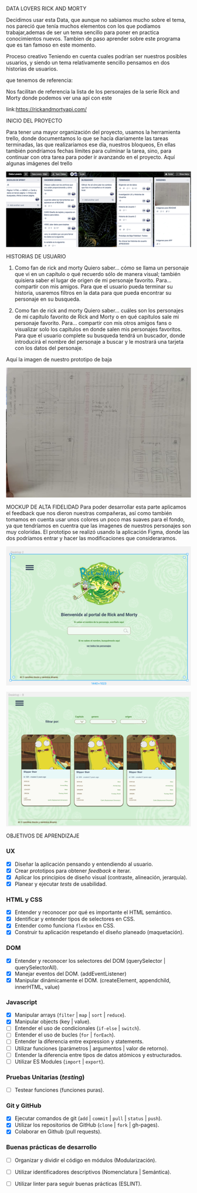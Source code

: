 

DATA LOVERS RICK AND MORTY

Decidimos usar esta Data, que aunque no sabiamos mucho sobre el tema, nos pareció que tenía muchos elementos con los que podíamos trabajar,ademas de ser un tema sencillo para poner en practica conocimientos nuevos.
Tambien de paso aprender sobre este programa que es tan famoso en este momento. 

Proceso creativo
Teniendo en cuenta cuales podrían ser nuestros posibles usuarios, y siendo un tema relativamente sencillo pensamos en dos historias de usuarios.


que tenemos de referencia:

Nos facilitan de referencia la lista de los personajes de la serie Rick and Morty donde podemos ver una api con este 


link:https://rickandmortyapi.com/


INICIO DEL PROYECTO

Para tener una mayor organización del proyecto, usamos la herramienta trello, donde documentamos lo que se hacía diariamente las tareas terminadas, las que realizariamos ese día, nuestros bloqueos, En ellas también pondríamos fechas límites para culminar la tarea, sino, para continuar con otra tarea para poder ir avanzando en el proyecto.
Aquí algunas imágenes del trello


![Trello](https://github.com/rinconcitog/CDMX009-Data-Lovers/blob/master/src/images/imagen_trello.png)        

HISTORIAS DE USUARIO

1. Como fan de rick and morty
Quiero saber... cómo se llama un personaje que vi en un capítulo o qué recuerdo sólo de manera visual; también quisiera saber el lugar de origen de mi personaje favorito.
Para... compartir con mis amigos.
Para que el usuario pueda terminar su historia, usaremos filtros en la data para que pueda encontrar su personaje en su busqueda.


2.  Como fan de rick and morty
Quiero saber... cuáles son los personajes de mi capítulo favorito de Rick and Morty o en qué capítulos sale mi personaje favorito.
Para... compartir con mis otros amigos fans o visualizar solo los capitulos en donde salen mis personajes favoritos.
Para que el usuario complete su busqueda tendrá un buscador, donde introducirá el nombre del personaje a buscar y le mostrará una tarjeta con los datos del personaje.

Aquí la imagen de nuestro prototipo de baja

![Prototipo](https://github.com/rinconcitog/CDMX009-Data-Lovers/blob/master/src/images/prototipo.png)

MOCKUP DE ALTA FIDELIDAD
Para poder desarrollar esta parte aplicamos el feedback que nos dieron  nuestras compañeras, así como también tomamos en cuenta usar unos colores un poco mas suaves para el fondo, ya que tendríamos en cuentra que las imagenes de nuestros personajes son muy coloridas. El prototipo se realizó usando la aplicación Figma, donde las dos podríamos entrar y hacer las modificaciones que consideraramos.

![Figma1](https://github.com/rinconcitog/CDMX009-Data-Lovers/blob/master/src/images/figma_1.png)

![Figma2](https://github.com/rinconcitog/CDMX009-Data-Lovers/blob/master/src/images/figma_2.png)
        





 OBJETIVOS DE APRENDIZAJE

### UX

- [x] Diseñar la aplicación pensando y entendiendo al usuario.
- [x] Crear prototipos para obtener _feedback_ e iterar.
- [x] Aplicar los principios de diseño visual (contraste, alineación, jerarquía).
- [x] Planear y ejecutar _tests_ de usabilidad.

### HTML y CSS

- [x] Entender y reconocer por qué es importante el HTML semántico.
- [x] Identificar y entender tipos de selectores en CSS.
- [x] Entender como funciona `flexbox` en CSS.
- [x] Construir tu aplicación respetando el diseño planeado (maquetación).

### DOM

- [x] Entender y reconocer los selectores del DOM (querySelector | querySelectorAll).
- [x] Manejar eventos del DOM. (addEventListener)
- [x] Manipular dinámicamente el DOM. (createElement, appendchild, innerHTML, value)

### Javascript

- [x] Manipular arrays (`filter` | `map` | `sort` | `reduce`).
- [x] Manipular objects (key | value).
- [ ] Entender el uso de condicionales (`if-else` | `switch`).
- [ ] Entender el uso de bucles (`for` | `forEach`).
- [ ] Entender la diferencia entre expression y statements.
- [ ] Utilizar funciones (parámetros | argumentos | valor de retorno).
- [ ] Entender la diferencia entre tipos de datos atómicos y estructurados.
- [ ] Utilizar ES Modules (`import` | `export`).

### Pruebas Unitarias (_testing_)
- [ ] Testear funciones (funciones puras).

### Git y GitHub
- [x] Ejecutar comandos de git (`add` | `commit` | `pull` | `status` | `push`).
- [x] Utilizar los repositorios de GitHub (`clone` | `fork` | gh-pages).
- [x] Colaborar en Github (pull requests).

### Buenas prácticas de desarrollo
- [ ] Organizar y dividir el código en módulos (Modularización).
- [ ] Utilizar identificadores descriptivos (Nomenclatura | Semántica).
- [ ] Utilizar linter para seguir buenas prácticas (ESLINT).


